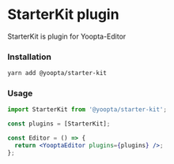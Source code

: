 # StarterKit plugin

StarterKit is plugin for Yoopta-Editor

### Installation

```bash
yarn add @yoopta/starter-kit
```

### Usage

```jsx
import StarterKit from '@yoopta/starter-kit';

const plugins = [StarterKit];

const Editor = () => {
  return <YooptaEditor plugins={plugins} />;
};
```
